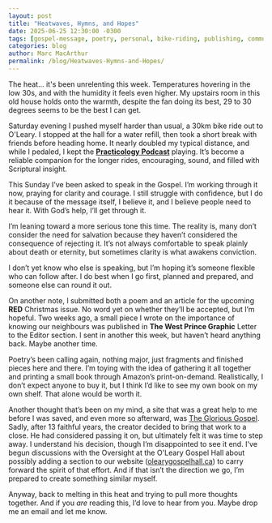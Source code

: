 ```yaml
---
layout: post
title: "Heatwaves, Hymns, and Hopes"
date: 2025-06-25 12:30:00 -0300
tags: [gospel-message, poetry, personal, bike-riding, publishing, community]
categories: blog
author: Marc MacArthur
permalink: /blog/Heatwaves-Hymns-and-Hopes/
---
```


The heat… it's been unrelenting this week. Temperatures hovering in the low 30s, and with the humidity it feels even higher. My upstairs room in this old house holds onto the warmth, despite the fan doing its best, 29 to 30 degrees seems to be the best I can get.

Saturday evening I pushed myself harder than usual, a 30km bike ride out to O'Leary. I stopped at the hall for a water refill, then took a short break with friends before heading home. It nearly doubled my typical distance, and while I pedaled, I kept the **[Practicology Podcast](https://www.practicologypodcast.com/)** playing. It’s become a reliable companion for the longer rides, encouraging, sound, and filled with Scriptural insight.

<!--more-->

This Sunday I’ve been asked to speak in the Gospel. I’m working through it now, praying for clarity and courage. I still struggle with confidence, but I do it because of the message itself, I believe it, and I believe people need to hear it. With God’s help, I’ll get through it.

I’m leaning toward a more serious tone this time. The reality is, many don’t consider the need for salvation because they haven’t considered the consequence of rejecting it. It’s not always comfortable to speak plainly about death or eternity, but sometimes clarity is what awakens conviction.

I don’t yet know who else is speaking, but I’m hoping it’s someone flexible who can follow after. I do best when I go first, planned and prepared, and someone else can round it out.

On another note, I submitted both a poem and an article for the upcoming **RED** Christmas issue. No word yet on whether they’ll be accepted, but I’m hopeful. Two weeks ago, a small piece I wrote on the importance of knowing our neighbours was published in **The West Prince Graphic** Letter to the Editor section. I sent in another this week, but haven’t heard anything back. Maybe another time.

Poetry’s been calling again, nothing major, just fragments and finished pieces here and there. I’m toying with the idea of gathering it all together and printing a small book through Amazon’s print-on-demand. Realistically, I don’t expect anyone to buy it, but I think I’d like to see my own book on my own shelf. That alone would be worth it.

Another thought that’s been on my mind, a site that was a great help to me before I was saved, and even more so afterward, was [The Glorious Gospel](https://www.thegloriousgospel.ca/). Sadly, after 13 faithful years, the creator decided to bring that work to a close. He had considered passing it on, but ultimately felt it was time to step away. I understand his decision, though I’m disappointed to see it end. I've begun discussions with the Oversight at the O'Leary Gospel Hall about possibly adding a section to our website ([olearygospelhall.ca](https://olearygospelhall.ca/)) to carry forward the spirit of that effort. And if that isn’t the direction we go, I’m prepared to create something similar myself.

Anyway, back to melting in this heat and trying to pull more thoughts together. And if you *are* reading this, I’d love to hear from you. Maybe drop me an email and let me know.
